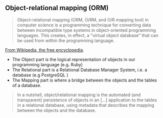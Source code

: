 ## Object-relational mapping (ORM)

> Object-relational mapping (ORM, O/RM, and O/R mapping tool) in computer science is a programming technique for converting data between incompatible type systems in object-oriented programming languages. This creates, in effect, a "virtual object database" that can be used from within the programming language.

[From Wikipedia, the free encyclopedia](https://en.wikipedia.org/wiki/Object-relational_mapping).

- The Object part is the logical representation of objects in our programming language (e.g. Ruby)
- The Relational part is a Relational Database Manager System, i.e. a database (e.g PostgreSQL )
- The Mapping part is where a bridge between the objects and the tables of a database.

> In a nutshell, object/relational mapping is the automated (and transparent) persistence
of objects in an [...] application to the tables in a relational database, using
metadata that describes the mapping between the objects and the database.
